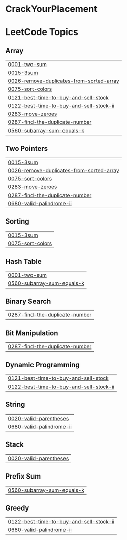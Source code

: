 # CrackYourPlacement

<!---LeetCode Topics Start-->
# LeetCode Topics
## Array
|  |
| ------- |
| [0001-two-sum](https://github.com/omkarnagalgawe/CrackYourPlacement/tree/master/0001-two-sum) |
| [0015-3sum](https://github.com/omkarnagalgawe/CrackYourPlacement/tree/master/0015-3sum) |
| [0026-remove-duplicates-from-sorted-array](https://github.com/omkarnagalgawe/CrackYourPlacement/tree/master/0026-remove-duplicates-from-sorted-array) |
| [0075-sort-colors](https://github.com/omkarnagalgawe/CrackYourPlacement/tree/master/0075-sort-colors) |
| [0121-best-time-to-buy-and-sell-stock](https://github.com/omkarnagalgawe/CrackYourPlacement/tree/master/0121-best-time-to-buy-and-sell-stock) |
| [0122-best-time-to-buy-and-sell-stock-ii](https://github.com/omkarnagalgawe/CrackYourPlacement/tree/master/0122-best-time-to-buy-and-sell-stock-ii) |
| [0283-move-zeroes](https://github.com/omkarnagalgawe/CrackYourPlacement/tree/master/0283-move-zeroes) |
| [0287-find-the-duplicate-number](https://github.com/omkarnagalgawe/CrackYourPlacement/tree/master/0287-find-the-duplicate-number) |
| [0560-subarray-sum-equals-k](https://github.com/omkarnagalgawe/CrackYourPlacement/tree/master/0560-subarray-sum-equals-k) |
## Two Pointers
|  |
| ------- |
| [0015-3sum](https://github.com/omkarnagalgawe/CrackYourPlacement/tree/master/0015-3sum) |
| [0026-remove-duplicates-from-sorted-array](https://github.com/omkarnagalgawe/CrackYourPlacement/tree/master/0026-remove-duplicates-from-sorted-array) |
| [0075-sort-colors](https://github.com/omkarnagalgawe/CrackYourPlacement/tree/master/0075-sort-colors) |
| [0283-move-zeroes](https://github.com/omkarnagalgawe/CrackYourPlacement/tree/master/0283-move-zeroes) |
| [0287-find-the-duplicate-number](https://github.com/omkarnagalgawe/CrackYourPlacement/tree/master/0287-find-the-duplicate-number) |
| [0680-valid-palindrome-ii](https://github.com/omkarnagalgawe/CrackYourPlacement/tree/master/0680-valid-palindrome-ii) |
## Sorting
|  |
| ------- |
| [0015-3sum](https://github.com/omkarnagalgawe/CrackYourPlacement/tree/master/0015-3sum) |
| [0075-sort-colors](https://github.com/omkarnagalgawe/CrackYourPlacement/tree/master/0075-sort-colors) |
## Hash Table
|  |
| ------- |
| [0001-two-sum](https://github.com/omkarnagalgawe/CrackYourPlacement/tree/master/0001-two-sum) |
| [0560-subarray-sum-equals-k](https://github.com/omkarnagalgawe/CrackYourPlacement/tree/master/0560-subarray-sum-equals-k) |
## Binary Search
|  |
| ------- |
| [0287-find-the-duplicate-number](https://github.com/omkarnagalgawe/CrackYourPlacement/tree/master/0287-find-the-duplicate-number) |
## Bit Manipulation
|  |
| ------- |
| [0287-find-the-duplicate-number](https://github.com/omkarnagalgawe/CrackYourPlacement/tree/master/0287-find-the-duplicate-number) |
## Dynamic Programming
|  |
| ------- |
| [0121-best-time-to-buy-and-sell-stock](https://github.com/omkarnagalgawe/CrackYourPlacement/tree/master/0121-best-time-to-buy-and-sell-stock) |
| [0122-best-time-to-buy-and-sell-stock-ii](https://github.com/omkarnagalgawe/CrackYourPlacement/tree/master/0122-best-time-to-buy-and-sell-stock-ii) |
## String
|  |
| ------- |
| [0020-valid-parentheses](https://github.com/omkarnagalgawe/CrackYourPlacement/tree/master/0020-valid-parentheses) |
| [0680-valid-palindrome-ii](https://github.com/omkarnagalgawe/CrackYourPlacement/tree/master/0680-valid-palindrome-ii) |
## Stack
|  |
| ------- |
| [0020-valid-parentheses](https://github.com/omkarnagalgawe/CrackYourPlacement/tree/master/0020-valid-parentheses) |
## Prefix Sum
|  |
| ------- |
| [0560-subarray-sum-equals-k](https://github.com/omkarnagalgawe/CrackYourPlacement/tree/master/0560-subarray-sum-equals-k) |
## Greedy
|  |
| ------- |
| [0122-best-time-to-buy-and-sell-stock-ii](https://github.com/omkarnagalgawe/CrackYourPlacement/tree/master/0122-best-time-to-buy-and-sell-stock-ii) |
| [0680-valid-palindrome-ii](https://github.com/omkarnagalgawe/CrackYourPlacement/tree/master/0680-valid-palindrome-ii) |
<!---LeetCode Topics End-->